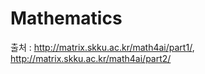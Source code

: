 # Mathematics



출처 : <http://matrix.skku.ac.kr/math4ai/part1/>, <http://matrix.skku.ac.kr/math4ai/part2/>
